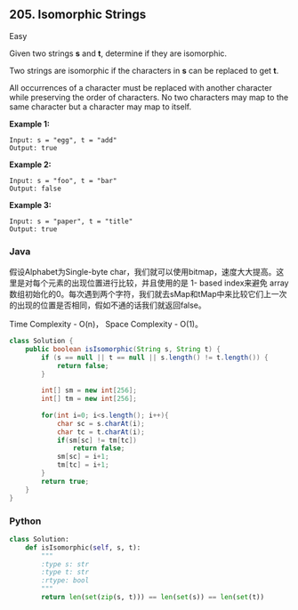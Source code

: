## 205. Isomorphic Strings

Easy

Given two strings **s** and **t**, determine if they are isomorphic.

Two strings are isomorphic if the characters in **s** can be replaced to get **t**.

All occurrences of a character must be replaced with another character while preserving the order of characters. No two characters may map to the same character but a character may map to itself.

**Example 1:**

```
Input: s = "egg", t = "add"
Output: true
```

**Example 2:**

```
Input: s = "foo", t = "bar"
Output: false
```

**Example 3:**

```
Input: s = "paper", t = "title"
Output: true
```

### Java
假设Alphabet为Single-byte char，我们就可以使用bitmap，速度大大提高。这里是对每个元素的出现位置进行比较，并且使用的是 1- based index来避免 array数组初始化的0。每次遇到两个字符，我们就去sMap和tMap中来比较它们上一次的出现的位置是否相同，假如不通的话我们就返回false。

Time Complexity - O(n)， Space Complexity - O(1)。
````java
class Solution {
    public boolean isIsomorphic(String s, String t) {
        if (s == null || t == null || s.length() != t.length()) {
            return false;
        }
        
        int[] sm = new int[256];
        int[] tm = new int[256];
        
        for(int i=0; i<s.length(); i++){
            char sc = s.charAt(i);
            char tc = t.charAt(i);
            if(sm[sc] != tm[tc])
                return false;
            sm[sc] = i+1;
            tm[tc] = i+1;
        }
        return true;
    }
}
````

### Python

````python
class Solution:
    def isIsomorphic(self, s, t):
        """
        :type s: str
        :type t: str
        :rtype: bool
        """
        return len(set(zip(s, t))) == len(set(s)) == len(set(t))
````

